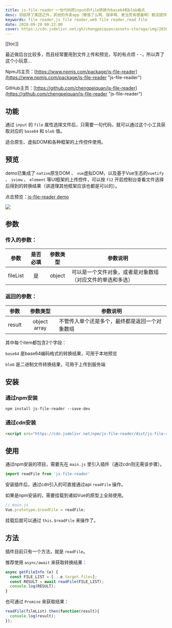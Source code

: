 ```yaml
---
title: js-file-reader 一句代码把input的file转换为base64和blob格式
desc: 目前除了美团之外，其他的外卖app（像饿了么啊、瑞幸啊、麦当劳肯德基啊）都没提供自动计算账单的功能，自己每次拉excel算的蛋疼，所以写了这个，无需纠结红包、抵扣券等乱七八糟的减免，会自动计算折扣比例来得到最终账单。
keywords: file reader,js file reader,web file reader,read file
date: 2020-09-28 00:22:00
cover: https://cdn.jsdelivr.net/gh/chengpeiquan/assets-storage/img/2020/09/2-3.jpg
---
```

[[toc]]

最近做后台比较多，而且经常要用到文件上传和预览，写的有点烦 - -，所以弄了这个小玩意…

NpmJS主页：[https://www.npmjs.com/package/js-file-reader](https://www.npmjs.com/package/js-file-reader "js-file-reader")

GitHub主页：[https://github.com/chengpeiquan/js-file-reader](https://github.com/chengpeiquan/js-file-reader "js-file-reader")

## 功能

通过 `input` 的 `file` 属性选择文件后，只需要一句代码，就可以通过这个小工具获取对应的 `base64` 和 `blob` 值。

适合原生、虚拟DOM和各种框架的上传控件使用。

## 预览

demo已集成了 `native`原生DOM 、 `vue`虚拟DOM，以及基于Vue生态的`vuetify` 、 `iview` 、 `element` 等UI框架的上传控件，可以按 `f12` 开启控制台查看文件选择后得到的转换结果（讲道理其他框架应该也都是可以的）。

点击预览：[js-file-reader demo](https://chengpeiquan.github.io/js-file-reader/demo/ "js-file-reader demo")

![](https://cdn.jsdelivr.net/gh/chengpeiquan/assets-storage/img/2020/09/2-2.jpg)

## 参数

### 传入的参数：

参数|是否必填|参数类型|参数说明
:-:|:-:|:-:|-
fileList|是|object|可以是一个文件对象，或者是对象数组（对应文件的单选和多选）

### 返回的参数：

参数|参数类型|参数说明
:-:|:-:|-
result|object array|不管传入单个还是多个，最终都是返回一个对象数组

其中每个item都包含2个字段：

`base64` 是base64编码格式的转换结果，可用于本地预览

`blob` 是二进制文件转换结果，可用于上传到服务端

## 安装

### 通过npm安装

```
npm install js-file-reader --save-dev
```

### 通过cdn安装

```html
<script src="https://cdn.jsdelivr.net/npm/js-file-reader/dist/js-file-reader.min.js"></script>
```

## 使用

通过npm安装的项目，需要先在 `main.js` 里引入插件（通过cdn则无需该步骤）。

```js
import readFile from 'js-file-reader'
```

安装插件后，通过cdn引入的可直接通过api `readFile` 操作。

如果是npm安装的，需要挂载到诸如Vue的原型上全局使用。

```js
// main.js
Vue.prototype.$readFile = readFile;
```

挂载后就可以通过 `this.$readFile` 来操作了。

## 方法

插件目前只有一个方法，就是 `readFile`。

推荐使用 `async/await` 来获取转换结果：

```js
async getFileInfo (e) {
  const FILE_LIST = [...e.target.files];
  const RESULT = await readFile(FILE_LIST);
  console.log(RESULT);
}
```

也可通过 `Promise` 来获取结果：

```js
readFile(fileList).then(function(result){
  console.log(result);
});
```